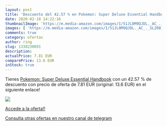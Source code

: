 ```yaml
---
layout: post
title: 'Descuento del 42.57 % en Pokemon: Super Deluxe Essential Handbook'
date: 2020-02-18 14:22:16
thumbnailImage: 'https://m.media-amazon.com/images/I/51JL0M9QJDL._AC_._SL200_.jpg'
images: [ 'https://m.media-amazon.com/images/I/51JL0M9QJDL._AC_._SL200_.jpg' ]
comments: true
category: ofertas
author: ring
slug: 1338230891
description:
actualPrice: 7.81 EUR
comparePrice: 13.6 EUR
inStock: true
---
```


Tienes [Pokemon: Super Deluxe Essential Handbook](https://www.amazon.es/dp/1338230891/?tag=redken-21) con un 42.57 % de descuento con precio de oferta de 7.81 EUR (original: 13.6 EUR) en el siguiente enlace!

[![](https://m.media-amazon.com/images/I/51JL0M9QJDL._AC_._SL200_.jpg)](https://www.amazon.es/dp/1338230891/?tag=redken-21)

[Accede a la oferta!!](https://www.amazon.es/dp/1338230891/?tag=redken-21)

[Consulta otras ofertas en nuestro canal de telegram](https://t.me/s/ofertas25)
